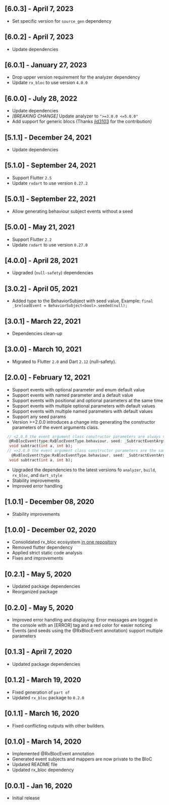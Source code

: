 ## [6.0.3] - April 7, 2023
* Set specific version for `source_gen` dependency

## [6.0.2] - April 7, 2023
* Update dependencies

## [6.0.1] - January 27, 2023
* Drop upper version requirement for the analyzer dependency
* Update `rx_bloc` to use version `4.0.0`

## [6.0.0] - July 28, 2022
* Update dependencies
* _[BREAKING CHANGE]_ Update analyzer to `">=3.0.0 <=5.0.0"`
* Add support for generic blocs (Thanks [jld3103](https://github.com/jld3103) for the contribution)

## [5.1.1] - December 24, 2021
* Update dependencies 

## [5.1.0] - September 24, 2021
* Support Flutter `2.5`
* Update `rxdart` to use version `0.27.2`

## [5.0.1] - September 22, 2021
* Allow generating behaviour subject events without a seed

## [5.0.0] - May 21, 2021
* Support Flutter `2.2`
* Update `rxdart` to use version `0.27.0`

## [4.0.0] - April 28, 2021
* Upgraded (`null-safety`) dependencies

## [3.0.2] - April 05, 2021
* Added type to the BehaviorSubject with seed value, Example: `final _$reloadEvent = BehaviorSubject<bool>.seeded(null);`

## [3.0.1] - March 22, 2021
* Dependencies clean-up

## [3.0.0] - March 10, 2021
* Migrated to Flutter `2.0` and Dart `2.12` (null-safety).

## [2.0.0] - February 12, 2021
* Support events with optional parameter and enum default value
* Support events with named parameter and a default value
* Support events with positional and optional parameters at the same time
* Support events with multiple optional parameters with default values
* Support events with multiple named parameters with default values
* Support any seed params
* Version >=2.0.0 introduces a change into generating the constructor parameters of the event arguments class.
```dart
 // <2.0.0 the event argument class constructor parameters are always named.
  @RxBlocEvent(type:RxBlocEventType.behaviour, seed: _SubtractEventArgs(a:0, b:0))
  void subtract(int a, int b);
 // =>2.0.0 the event argument class constructor parameters are the same how they are defined for the event method.
   @RxBlocEvent(type:RxBlocEventType.behaviour, seed: _SubtractEventArgs(0, 0))
  void subtract(int a, int b);
  ```
 * Upgraded the dependencies to the latest versions fo `analyzer`, `build`, `rx_bloc`, and `dart_style`
 * Stability improvements
 * Improved error handling

## [1.0.1] - December 08, 2020
* Stability improvements

## [1.0.0] - December 02, 2020
* Consolidated rx_bloc ecosystem [in one repository](https://github.com/Prime-Holding/rx_bloc)
* Removed flutter dependency
* Applied strict static code analysis
* Fixes and improvements

## [0.2.1] - May 5, 2020
* Updated package dependencies
* Reorganized package

## [0.2.0] - May 5, 2020

* Improved error handling and displaying:
  Error messages are logged in the console with an [ERROR] tag and a red color for easier noticing
* Events (and seeds using the @RxBlocEvent annotation) support multiple parameters

## [0.1.3] - April 7, 2020

* Updated package dependencies

## [0.1.2] - March 19, 2020

* Fixed generation of `part of` 
* Updated `rx_bloc` package to `0.2.0`

## [0.1.1] - March 16, 2020

* Fixed conflicting outputs with other builders

## [0.1.0] - March 14, 2020

* Implemented @RxBlocEvent annotation
* Generated event subjects and mappers are now private to the BloC
* Updated README file
* Updated rx_bloc dependency

## [0.0.1] - Jan 16, 2020

* Initial release
